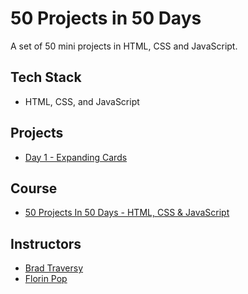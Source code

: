 # 50 Projects in 50 Days
A set of 50 mini projects in HTML, CSS and JavaScript.

## Tech Stack
* HTML, CSS, and JavaScript

## Projects
* [Day 1 - Expanding Cards](https://github.com/DhrumilShah98/50Projects50Days_HTML_CSS_JS/tree/main/Day1_ExpandingCards)

## Course
* [50 Projects In 50 Days - HTML, CSS & JavaScript](https://www.udemy.com/course/50-projects-50-days/)

## Instructors
* [Brad Traversy](https://www.udemy.com/user/brad-traversy/)
* [Florin Pop](https://www.udemy.com/user/popflorin/)